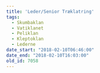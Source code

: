 ```yaml
---
title: 'Leder/Senior Træklatring'
tags:
  - Skumbaklan
  - Vatiklanet
  - Peliklan
  - Kleptoklan
  - Lederne
date_start: "2018-02-10T06:46:00"
date_end: "2018-02-10T16:03:00"
old_id: 7058
---
```

